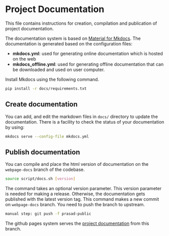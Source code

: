 
# Project Documentation

This file contains instructions for creation, compilation and publication of project documentation.

The documentation system is based on [Material for Mkdocs](https://squidfunk.github.io/mkdocs-material/). The documentation is generated based on the configuration files:

* **mkdocs.yml**: used for generating online documentation which is hosted on the web
* **mkdocs_offline.yml**: used for generating offline documentation that can be downloaded and used on user computer.

Install Mkdocs using the following command.

```bash
pip install -r docs/requirements.txt
```

## Create documentation

You can add, and edit the markdown files in `docs/` directory to update the documentation. There is a facility to check the status of your documentation by using:

```bash
mkdocs serve --config-file mkdocs.yml
```

## Publish documentation

You can compile and place the html version of documentation on the `webpage-docs` branch of the codebase.

```bash
source script/docs.sh [version]
```

The command takes an optional version parameter. This version parameter is needed for making a release. Otherwise, the documentation gets published with the latest version tag. This command makes a new commit on `webpage-docs` branch. You need to push the branch to upstream.

```bash
manual step: git push -f prasad-public
```

The github pages system serves the [project documentation](https://into-cps-association.github.io/DTaaS/) from this branch.
